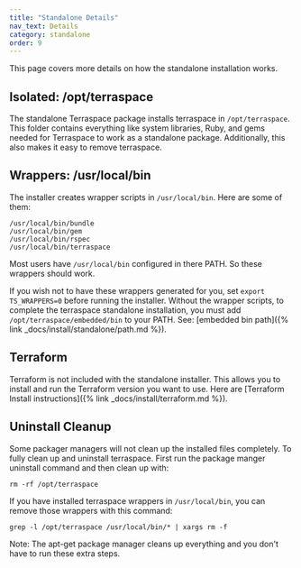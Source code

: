 ```yaml
---
title: "Standalone Details"
nav_text: Details
category: standalone
order: 9
---
```


This page covers more details on how the standalone installation works.

## Isolated: /opt/terraspace

The standalone Terraspace package installs terraspace in `/opt/terraspace`. This folder contains everything like system libraries, Ruby, and gems needed for Terraspace to work as a standalone package. Additionally, this also makes it easy to remove terraspace.

## Wrappers: /usr/local/bin

The installer creates wrapper scripts in `/usr/local/bin`. Here are some of them:

    /usr/local/bin/bundle
    /usr/local/bin/gem
    /usr/local/bin/rspec
    /usr/local/bin/terraspace

Most users have `/usr/local/bin` configured in there PATH. So these wrappers should work.

If you wish not to have these wrappers generated for you, set `export TS_WRAPPERS=0` before running the installer. Without the wrapper scripts, to complete the terraspace standalone installation, you must add `/opt/terraspace/embedded/bin` to your PATH. See: [embedded bin path]({% link _docs/install/standalone/path.md %}).

## Terraform

Terraform is not included with the standalone installer. This allows you to install and run the Terraform version you want to use. Here are [Terraform Install instructions]({% link _docs/install/terraform.md %}).

## Uninstall Cleanup

Some packager managers will not clean up the installed files completely. To fully clean up and uninstall terraspace. First run the package manger uninstall command and then clean up with:

    rm -rf /opt/terraspace

If you have installed terraspace wrappers in `/usr/local/bin`, you can remove those wrappers with this command:

    grep -l /opt/terraspace /usr/local/bin/* | xargs rm -f

Note: The apt-get package manager cleans up everything and you don't have to run these extra steps.
